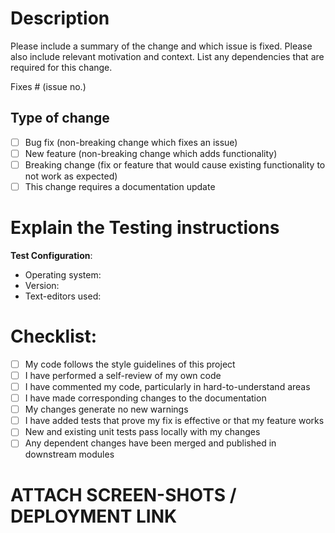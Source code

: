 # Description

Please include a summary of the change and which issue is fixed. Please also include relevant motivation and context. List any dependencies that are required for this change.

Fixes # (issue no.)

<!---give the issue number you fixed----->

## Type of change

<!----Please delete options that are not relevant.And in order to tick the check box just but x inside them for example [x] like this----->

- [ ] Bug fix (non-breaking change which fixes an issue)
- [ ] New feature (non-breaking change which adds functionality)
- [ ] Breaking change (fix or feature that would cause existing functionality to not work as expected)
- [ ] This change requires a documentation update

# Explain the Testing instructions

**Test Configuration**:

- Operating system:
- Version:
- Text-editors used:

# Checklist:

<!----Please delete options that are not relevant.And in order to tick the check box just but x inside them for example [x] like this----->

- [ ] My code follows the style guidelines of this project
- [ ] I have performed a self-review of my own code
- [ ] I have commented my code, particularly in hard-to-understand areas
- [ ] I have made corresponding changes to the documentation
- [ ] My changes generate no new warnings
- [ ] I have added tests that prove my fix is effective or that my feature works
- [ ] New and existing unit tests pass locally with my changes
- [ ] Any dependent changes have been merged and published in downstream modules

# ATTACH SCREEN-SHOTS / DEPLOYMENT LINK
